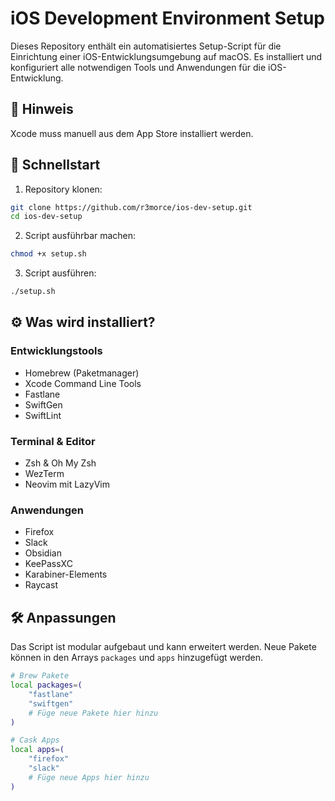 # iOS Development Environment Setup

Dieses Repository enthält ein automatisiertes Setup-Script für die Einrichtung einer iOS-Entwicklungsumgebung auf macOS. Es installiert und konfiguriert alle notwendigen Tools und Anwendungen für die iOS-Entwicklung.

## 📝 Hinweis

Xcode muss manuell aus dem App Store installiert werden.

## 🚗 Schnellstart

1. Repository klonen:
```bash
git clone https://github.com/r3morce/ios-dev-setup.git
cd ios-dev-setup
```

2. Script ausführbar machen:
```bash
chmod +x setup.sh
```

3. Script ausführen:
```bash
./setup.sh
```

## ⚙️ Was wird installiert?

### Entwicklungstools
- Homebrew (Paketmanager)
- Xcode Command Line Tools
- Fastlane
- SwiftGen
- SwiftLint

### Terminal & Editor
- Zsh & Oh My Zsh
- WezTerm
- Neovim mit LazyVim

### Anwendungen
- Firefox
- Slack
- Obsidian
- KeePassXC
- Karabiner-Elements
- Raycast

## 🛠️ Anpassungen

Das Script ist modular aufgebaut und kann erweitert werden. Neue Pakete können in den Arrays `packages` und `apps` hinzugefügt werden.

```bash
# Brew Pakete
local packages=(
    "fastlane"
    "swiftgen"
    # Füge neue Pakete hier hinzu
)

# Cask Apps
local apps=(
    "firefox"
    "slack"
    # Füge neue Apps hier hinzu
)
```
